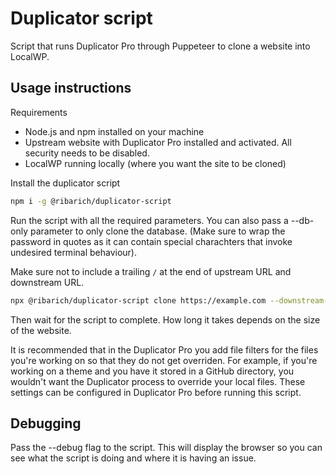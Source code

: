 # Duplicator script

Script that runs Duplicator Pro through Puppeteer to clone a website into LocalWP.

## Usage instructions

Requirements

- Node.js and npm installed on your machine
- Upstream website with Duplicator Pro installed and activated. All security needs to be disabled.
- LocalWP running locally (where you want the site to be cloned)

Install the duplicator script

```bash
npm i -g @ribarich/duplicator-script
```

Run the script with all the required parameters. You can also pass a --db-only parameter to only clone the database. (Make sure to wrap the password in quotes as it can contain special charachters that invoke undesired terminal behaviour).

Make sure not to include a trailing `/` at the end of upstream URL and downstream URL.

```bash
npx @ribarich/duplicator-script clone https://example.com --downstream-url http://example.local --local-site-name example --username admin_username --password 'admin_pass' --db-only
```

Then wait for the script to complete. How long it takes depends on the size of the website.

It is recommended that in the Duplicator Pro you add file filters for the files you're working on so that they do not get overriden. For example, if you're working on a theme and you have it stored in a GitHub directory, you wouldn't want the Duplicator process to override your local files. These settings can be configured in Duplicator Pro before running this script.

## Debugging

Pass the --debug flag to the script. This will display the browser so you can see what the script is doing and where it is having an issue.

